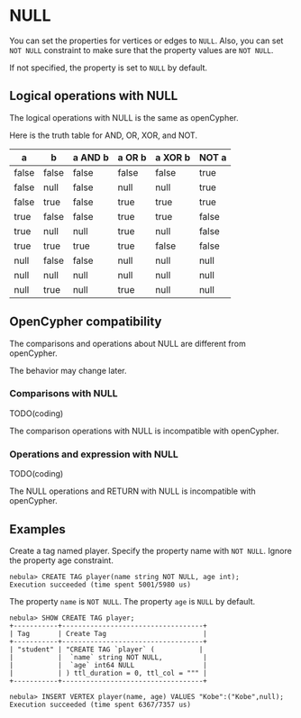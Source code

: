 # NULL

You can set the properties for vertices or edges to `NULL`. Also, you can set `NOT NULL` constraint to make sure that the property values are `NOT NULL`.

If not specified, the property is set to `NULL` by default.

## Logical operations with NULL

The logical operations with NULL is the same as openCypher.

Here is the truth table for AND, OR, XOR, and NOT.

| a | b | a AND b | a OR b | a XOR b | NOT a |
| - | - | - | - | - | - |
| false | false | false | false | false | true |
| false|  null|  false | null | null | true |
| false | true | false | true | true | true|
| true | false | false | true | true | false|
| true|  null | null | true | null | false|
| true | true | true | true | false | false|
| null | false | false | null | null | null|
| null | null | null | null | null | null|
| null | true | null | true | null | null|

## OpenCypher compatibility

The comparisons and operations about NULL are different from openCypher.

The behavior may change later.


### Comparisons with NULL

TODO(coding)

The comparison operations with NULL is incompatible with openCypher.

### Operations and expression with NULL

TODO(coding)

The NULL operations and RETURN with NULL is incompatible with openCypher.

## Examples

Create a tag named player. Specify the property name with `NOT NULL`. Ignore the property age constraint.

```ngql
nebula> CREATE TAG player(name string NOT NULL, age int);
Execution succeeded (time spent 5001/5980 us)
```

The property `name` is `NOT NULL`. The property `age` is `NULL` by default.

```ngql
nebula> SHOW CREATE TAG player;
+-----------+-----------------------------------+
| Tag       | Create Tag                        |
+-----------+-----------------------------------+
| "student" | "CREATE TAG `player` (           |
|           |  `name` string NOT NULL,          |
|           |  `age` int64 NULL                 |
|           | ) ttl_duration = 0, ttl_col = """ |
+-----------+-----------------------------------+
```

```ngql
nebula> INSERT VERTEX player(name, age) VALUES "Kobe":("Kobe",null);
Execution succeeded (time spent 6367/7357 us)
```
